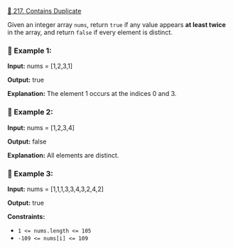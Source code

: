 [🎯 217\. Contains Duplicate](https://leetcode.com/problems/contains-duplicate)

Given an integer array `nums`, return `true` if any value appears **at least twice** in the array, and return `false` if every element is distinct.

### 📝 Example 1:

**Input:** nums = \[1,2,3,1\]

**Output:** true

**Explanation:**
The element 1 occurs at the indices 0 and 3.


### 📝 Example 2:

**Input:** nums = \[1,2,3,4\]

**Output:** false

**Explanation:**
All elements are distinct.


### 📝 Example 3:

**Input:** nums = \[1,1,1,3,3,4,3,2,4,2\]

**Output:** true


**Constraints:**

*   `1 <= nums.length <= 105`
*   `-109 <= nums[i] <= 109`